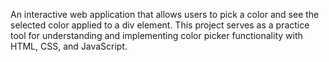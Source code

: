 An interactive web application that allows users to pick a color and see the selected color applied to a div element. This project serves as a practice tool for understanding and implementing color picker functionality with HTML, CSS, and JavaScript.
